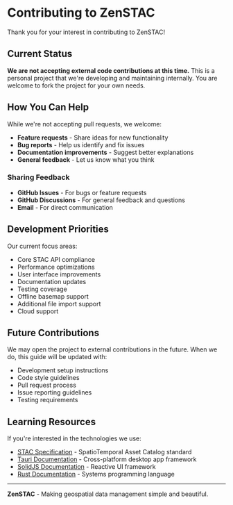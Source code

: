 # Contributing to ZenSTAC

Thank you for your interest in contributing to ZenSTAC!

## Current Status

**We are not accepting external code contributions at this time.** This is a personal project that we're developing and maintaining internally. You are welcome to fork the project for your own needs.

## How You Can Help

While we're not accepting pull requests, we welcome:

- **Feature requests** - Share ideas for new functionality
- **Bug reports** - Help us identify and fix issues
- **Documentation improvements** - Suggest better explanations
- **General feedback** - Let us know what you think

### Sharing Feedback

- **GitHub Issues** - For bugs or feature requests
- **GitHub Discussions** - For general feedback and questions
- **Email** - For direct communication

## Development Priorities

Our current focus areas:

- Core STAC API compliance
- Performance optimizations
- User interface improvements
- Documentation updates
- Testing coverage
- Offline basemap support
- Additional file import support
- Cloud support

## Future Contributions

We may open the project to external contributions in the future. When we do, this guide will be updated with:

- Development setup instructions
- Code style guidelines
- Pull request process
- Issue reporting guidelines
- Testing requirements

## Learning Resources

If you're interested in the technologies we use:

- [STAC Specification](https://stacspec.org/) - SpatioTemporal Asset Catalog standard
- [Tauri Documentation](https://tauri.app/docs) - Cross-platform desktop app framework
- [SolidJS Documentation](https://www.solidjs.com/guides) - Reactive UI framework
- [Rust Documentation](https://doc.rust-lang.org/) - Systems programming language

---

**ZenSTAC** - Making geospatial data management simple and beautiful.